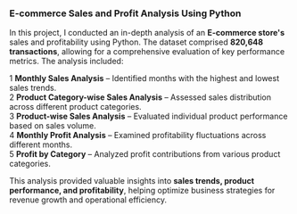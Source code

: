 ### **E-commerce Sales and Profit Analysis Using Python**  

In this project, I conducted an in-depth analysis of an **E-commerce store's** sales and profitability using Python. The dataset comprised **820,648 transactions**, allowing for a comprehensive evaluation of key performance metrics. The analysis included:  

1 **Monthly Sales Analysis** – Identified months with the highest and lowest sales trends.  
2 **Product Category-wise Sales Analysis** – Assessed sales distribution across different product categories.  
3️ **Product-wise Sales Analysis** – Evaluated individual product performance based on sales volume.  
4 **Monthly Profit Analysis** – Examined profitability fluctuations across different months.  
5️ **Profit by Category** – Analyzed profit contributions from various product categories.  

This analysis provided valuable insights into **sales trends, product performance, and profitability**, helping optimize business strategies for revenue growth and operational efficiency.
